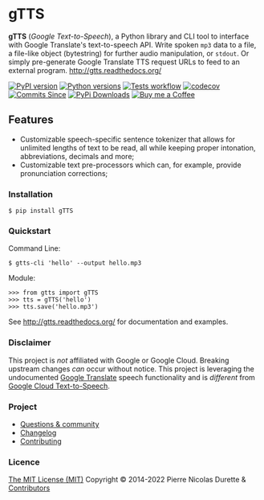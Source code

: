 # gTTS

**gTTS** (*Google Text-to-Speech*), a Python library and CLI tool to interface with Google Translate's text-to-speech API. 
Write spoken `mp3` data to a file, a file-like object (bytestring) for further audio manipulation, or `stdout`. Or simply pre-generate Google Translate TTS request URLs to feed to an external program.
<http://gtts.readthedocs.org/>

[![PyPI version](https://img.shields.io/pypi/v/gTTS.svg)](https://pypi.org/project/gTTS/)
[![Python versions](https://img.shields.io/pypi/pyversions/gTTS.svg)](https://pypi.org/project/gTTS/)
[![Tests workflow](https://github.com/pndurette/gTTS/workflows/Tests/badge.svg)](https://github.com/pndurette/gTTS/actions)
[![codecov](https://codecov.io/gh/pndurette/gTTS/branch/master/graph/badge.svg)](https://codecov.io/gh/pndurette/gTTS)
[![Commits Since](https://img.shields.io/github/commits-since/pndurette/gTTS/latest.svg)](https://github.com/pndurette/gTTS/commits/)
[![PyPi Downloads](http://pepy.tech/badge/gtts)](http://pepy.tech/project/gtts)
[![Buy me a Coffee](https://img.shields.io/badge/buy%20me%20a-coffee-orange)](https://www.buymeacoffee.com/pndurette)

## Features

-   Customizable speech-specific sentence tokenizer that allows for unlimited lengths of text to be read, all while keeping proper intonation, abbreviations, decimals and more;
-   Customizable text pre-processors which can, for example, provide pronunciation corrections;

### Installation

    $ pip install gTTS

### Quickstart

Command Line:

    $ gtts-cli 'hello' --output hello.mp3

Module:

    >>> from gtts import gTTS
    >>> tts = gTTS('hello')
    >>> tts.save('hello.mp3')

See <http://gtts.readthedocs.org/> for documentation and examples.

### Disclaimer

This project is *not* affiliated with Google or Google Cloud. Breaking upstream changes *can* occur without notice. This project is leveraging the undocumented [Google Translate](https://translate.google.com) speech functionality and is *different* from [Google Cloud Text-to-Speech](https://cloud.google.com/text-to-speech/).

### Project

-   [Questions & community](https://github.com/pndurette/gTTS/discussions)
-   [Changelog](CHANGELOG.rst)
-   [Contributing](CONTRIBUTING.rst)

### Licence

[The MIT License (MIT)](LICENSE) Copyright © 2014-2022 Pierre Nicolas Durette & [Contributors](https://github.com/pndurette/gTTS/graphs/contributors)
